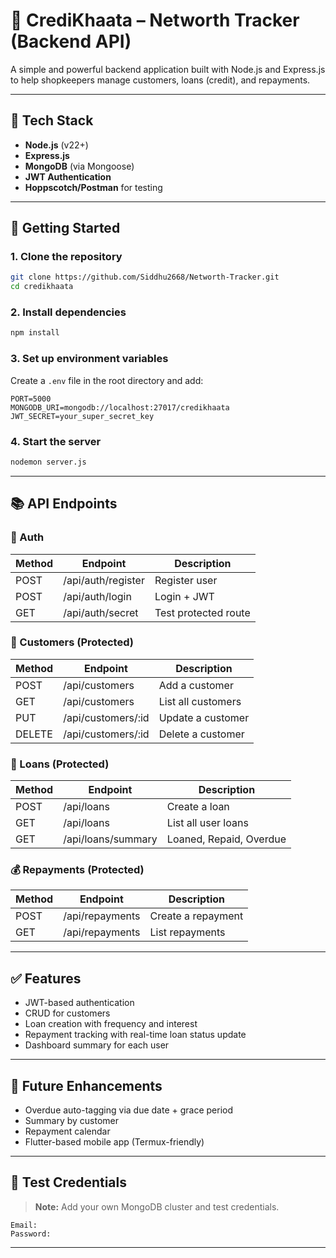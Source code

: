 # 💼 CrediKhaata – Networth Tracker (Backend API)

A simple and powerful backend application built with Node.js and Express.js to help shopkeepers manage customers, loans (credit), and repayments.

---

## 🔧 Tech Stack

- **Node.js** (v22+)
- **Express.js**
- **MongoDB** (via Mongoose)
- **JWT Authentication**
- **Hoppscotch/Postman** for testing

---

## 🚀 Getting Started

### 1. Clone the repository

```bash
git clone https://github.com/Siddhu2668/Networth-Tracker.git
cd credikhaata
```

### 2. Install dependencies

```bash
npm install
```

### 3. Set up environment variables

Create a `.env` file in the root directory and add:

```env
PORT=5000
MONGODB_URI=mongodb://localhost:27017/credikhaata
JWT_SECRET=your_super_secret_key
```

### 4. Start the server

```bash
nodemon server.js
```

---

## 📚 API Endpoints

### 🔐 Auth

| Method | Endpoint            | Description           |
|--------|---------------------|----------------------|
| POST   | /api/auth/register  | Register user        |
| POST   | /api/auth/login     | Login + JWT          |
| GET    | /api/auth/secret    | Test protected route |

### 👥 Customers (Protected)

| Method | Endpoint                | Description         |
|--------|-------------------------|--------------------|
| POST   | /api/customers          | Add a customer     |
| GET    | /api/customers          | List all customers |
| PUT    | /api/customers/:id      | Update a customer  |
| DELETE | /api/customers/:id      | Delete a customer  |

### 💸 Loans (Protected)

| Method | Endpoint                | Description                |
|--------|-------------------------|----------------------------|
| POST   | /api/loans              | Create a loan              |
| GET    | /api/loans              | List all user loans        |
| GET    | /api/loans/summary      | Loaned, Repaid, Overdue    |

### 💰 Repayments (Protected)

| Method | Endpoint                | Description         |
|--------|-------------------------|--------------------|
| POST   | /api/repayments         | Create a repayment |
| GET    | /api/repayments         | List repayments    |

---

## ✅ Features

- JWT-based authentication
- CRUD for customers
- Loan creation with frequency and interest
- Repayment tracking with real-time loan status update
- Dashboard summary for each user

---

## 🔮 Future Enhancements

- Overdue auto-tagging via due date + grace period
- Summary by customer
- Repayment calendar
- Flutter-based mobile app (Termux-friendly)

---

## 🔐 Test Credentials

> **Note:** Add your own MongoDB cluster and test credentials.

```
Email: 
Password: 
```

---
